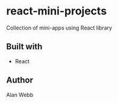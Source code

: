 # react-mini-projects

Collection of mini-apps using React library

## Built with

- React

## Author

Alan Webb
